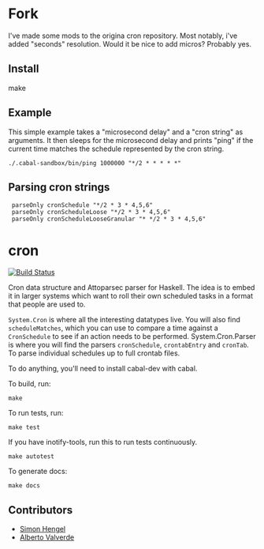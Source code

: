 Fork
===

I've made some mods to the origina cron repository. Most notably, i've added "seconds" resolution. Would it be nice to add micros? Probably yes.

Install
---

make

Example
---

This simple example takes a "microsecond delay" and a "cron string" as arguments. It then sleeps for the microsecond delay and prints "ping" if the current time matches the schedule represented by the cron string.

```
./.cabal-sandbox/bin/ping 1000000 "*/2 * * * * *"
```

Parsing cron strings
---

```
 parseOnly cronSchedule "*/2 * 3 * 4,5,6"
 parseOnly cronScheduleLoose "*/2 * 3 * 4,5,6"
 parseOnly cronScheduleLooseGranular "* */2 * 3 * 4,5,6"
```

cron
====
[![Build Status](https://secure.travis-ci.org/MichaelXavier/cron.png)](http://travis-ci.org/MichaelXavier/cron)

Cron data structure and Attoparsec parser for Haskell. The idea is to embed it
in larger systems which want to roll their own scheduled tasks in a format that
people are used to.

`System.Cron` is where all the interesting datatypes live. You will also find
`scheduleMatches`, which you can use to compare a time against a `CronSchedule`
to see if an action needs to be performed.  System.Cron.Parser is where you will
find the parsers `cronSchedule`, `crontabEntry` and `cronTab`. To parse
individual schedules up to full crontab files.


To do anything, you'll need to install cabal-dev with cabal.

To build, run:

    make

To run tests, run:

    make test

If you have inotify-tools, run this to run tests continuously.

    make autotest

To generate docs:

    make docs

## Contributors

* [Simon Hengel](https://github.com/sol)
* [Alberto Valverde](https://github.com/albertov)
